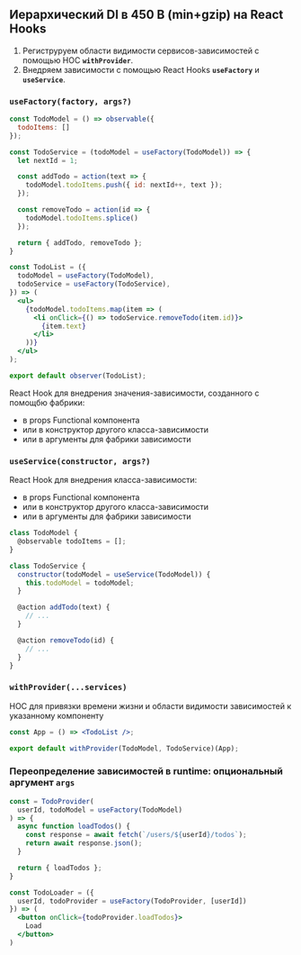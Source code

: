 ## Иерархический DI в 450 B (min+gzip) на React Hooks

1. Региструруем области видимости сервисов-зависимостей с помощью HOC __`withProvider`__.
2. Внедряем зависимости с помощью React Hooks __`useFactory`__ и __`useService`__.

### __`useFactory(factory, args?)`__

```jsx
const TodoModel = () => observable({
  todoItems: []
});

const TodoService = (todoModel = useFactory(TodoModel)) => {
  let nextId = 1;

  const addTodo = action(text => {
    todoModel.todoItems.push({ id: nextId++, text });
  });

  const removeTodo = action(id => {
    todoModel.todoItems.splice()
  });

  return { addTodo, removeTodo };
}

const TodoList = ({
  todoModel = useFactory(TodoModel),
  todoService = useFactory(TodoService),
}) => (
  <ul>
    {todoModel.todoItems.map(item => (
      <li onClick={() => todoService.removeTodo(item.id)}>
        {item.text}
      </li>
    ))}
  </ul>
);

export default observer(TodoList);
```

React Hook для внедрения значения-зависимости, созданного с помощбю фабрики:
- в props Functional компонента
- или в конструктор другого класса-зависимости
- или в аргументы для фабрики зависимости

### __`useService(constructor, args?)`__

React Hook для внедрения класса-зависимости:
- в props Functional компонента
- или в конструктор другого класса-зависимости
- или в аргументы для фабрики зависимости

```jsx
class TodoModel {
  @observable todoItems = [];
}

class TodoService {
  constructor(todoModel = useService(TodoModel)) {
    this.todoModel = todoModel;
  }

  @action addTodo(text) {
    // ...
  }

  @action removeTodo(id) {
    // ...
  }
}
```

### __`withProvider(...services)`__

HOC для привязки времени жизни и области видимости зависимостей к указанному компоненту

```jsx
const App = () => <TodoList />;

export default withProvider(TodoModel, TodoService)(App);
```

### Переопределение зависимостей в runtime: опциональный аргумент __`args`__

```jsx
const = TodoProvider(
  userId, todoModel = useFactory(TodoModel)
) => {
  async function loadTodos() {
    const response = await fetch(`/users/${userId}/todos`);
    return await response.json();
  }

  return { loadTodos };
}

const TodoLoader = ({
  userId, todoProvider = useFactory(TodoProvider, [userId])
}) => (
  <button onClick={todoProvider.loadTodos}>
    Load
  </button>
)
```